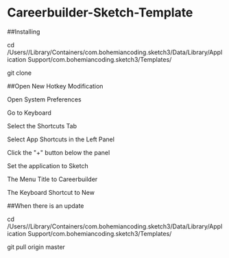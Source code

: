 Careerbuilder-Sketch-Template
=============================

##Installing

  cd /Users/<USERNAME>/Library/Containers/com.bohemiancoding.sketch3/Data/Library/Application Support/com.bohemiancoding.sketch3/Templates/
  
  git clone <GIT URL>
  
##Open New Hotkey Modification

Open System Preferences

Go to Keyboard

Select the Shortcuts Tab

Select App Shortcuts in the Left Panel

Click the "+" button below the panel

Set the application to Sketch

The Menu Title to Careerbuilder

The Keyboard Shortcut to New
  
##When there is an update

  cd /Users/<USERNAME>/Library/Containers/com.bohemiancoding.sketch3/Data/Library/Application Support/com.bohemiancoding.sketch3/Templates/
  
  git pull origin master
